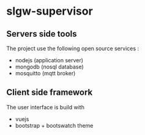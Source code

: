 # slgw-supervisor
## Servers side tools
The project use the following open source services :
- nodejs (application server) 
- mongodb (nosql database)
- mosquitto (mqtt broker)
## Client side framework
The user interface is build with
- vuejs
- bootstrap + bootswatch theme

